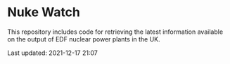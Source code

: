 # Nuke Watch

This repository includes code for retrieving the latest information available on the output of EDF nuclear power plants in the UK.

Last updated: 2021-12-17 21:07